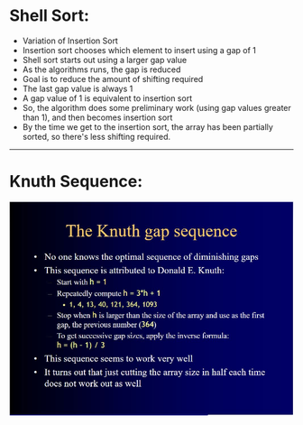 # Shell Sort:
* Variation of Insertion Sort  
* Insertion sort chooses which element to insert using a gap of 1  
* Shell sort starts out using a larger gap value  
* As the algorithms runs, the gap is reduced  
* Goal is to reduce the amount of shifting required  
* The last gap value is always 1  
* A gap value of 1 is equivalent to insertion sort  
* So, the algorithm does some preliminary work (using gap values greater than 1), and then becomes insertion sort   
* By the time we get to the insertion sort, the array has been partially sorted, so there's less shifting required.

----------------------------------------------------------------------------------------------------------------------
# Knuth Sequence:
![Knuth Sequence](https://github.com/nhatmn2/Java/blob/master/SortingAlgorithm/ShellSort/Knuth%20Sequence.JPG)